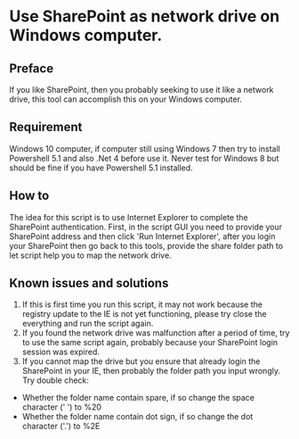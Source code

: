 # Use SharePoint as network drive on Windows computer.


## Preface
If you like SharePoint, then you probably seeking to use it like a network drive, this tool can accomplish this on your Windows computer. 

## Requirement
Windows 10 computer, if computer still using Windows 7 then try to install Powershell 5.1  and also .Net 4 before use it.  Never test for Windows 8 but should be fine if you have Powershell 5.1 installed.

## How to
The idea for this script is to use Internet Explorer to complete the SharePoint authentication.  First, in the script GUI you need to provide your SharePoint address and then click 'Run Internet Explorer', after you login your SharePoint then go back to this tools, provide the share folder path to let script help you to map the network drive.

## Known issues and solutions
1. If this is first time you run this script, it may not work because the registry update to the IE is not yet functioning, please try close the everything and run the script again.
2. If you found the network drive was malfunction after a period of time, try to use the same script again, probably because your SharePoint login session was expired.
3. If you cannot map the drive but you ensure that already login the SharePoint in your IE, then probably the folder path you input wrongly.  Try double check:
- Whether the folder name contain spare, if so change the space character (' ') to %20
- Whether the folder name contain dot sign, if so change the dot character ('.') to %2E
